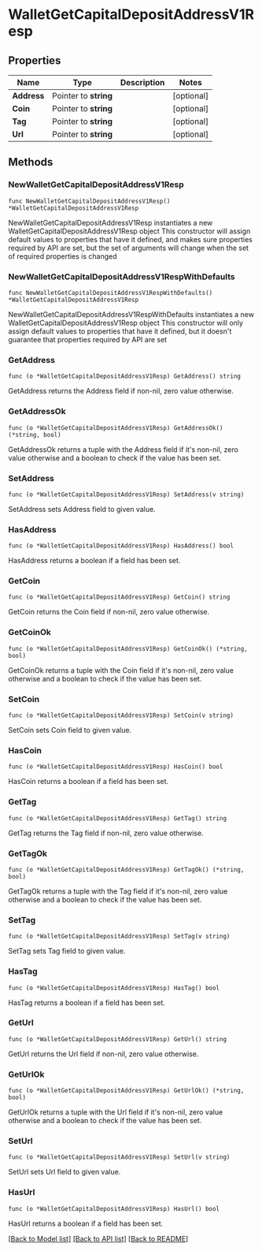 # WalletGetCapitalDepositAddressV1Resp

## Properties

Name | Type | Description | Notes
------------ | ------------- | ------------- | -------------
**Address** | Pointer to **string** |  | [optional] 
**Coin** | Pointer to **string** |  | [optional] 
**Tag** | Pointer to **string** |  | [optional] 
**Url** | Pointer to **string** |  | [optional] 

## Methods

### NewWalletGetCapitalDepositAddressV1Resp

`func NewWalletGetCapitalDepositAddressV1Resp() *WalletGetCapitalDepositAddressV1Resp`

NewWalletGetCapitalDepositAddressV1Resp instantiates a new WalletGetCapitalDepositAddressV1Resp object
This constructor will assign default values to properties that have it defined,
and makes sure properties required by API are set, but the set of arguments
will change when the set of required properties is changed

### NewWalletGetCapitalDepositAddressV1RespWithDefaults

`func NewWalletGetCapitalDepositAddressV1RespWithDefaults() *WalletGetCapitalDepositAddressV1Resp`

NewWalletGetCapitalDepositAddressV1RespWithDefaults instantiates a new WalletGetCapitalDepositAddressV1Resp object
This constructor will only assign default values to properties that have it defined,
but it doesn't guarantee that properties required by API are set

### GetAddress

`func (o *WalletGetCapitalDepositAddressV1Resp) GetAddress() string`

GetAddress returns the Address field if non-nil, zero value otherwise.

### GetAddressOk

`func (o *WalletGetCapitalDepositAddressV1Resp) GetAddressOk() (*string, bool)`

GetAddressOk returns a tuple with the Address field if it's non-nil, zero value otherwise
and a boolean to check if the value has been set.

### SetAddress

`func (o *WalletGetCapitalDepositAddressV1Resp) SetAddress(v string)`

SetAddress sets Address field to given value.

### HasAddress

`func (o *WalletGetCapitalDepositAddressV1Resp) HasAddress() bool`

HasAddress returns a boolean if a field has been set.

### GetCoin

`func (o *WalletGetCapitalDepositAddressV1Resp) GetCoin() string`

GetCoin returns the Coin field if non-nil, zero value otherwise.

### GetCoinOk

`func (o *WalletGetCapitalDepositAddressV1Resp) GetCoinOk() (*string, bool)`

GetCoinOk returns a tuple with the Coin field if it's non-nil, zero value otherwise
and a boolean to check if the value has been set.

### SetCoin

`func (o *WalletGetCapitalDepositAddressV1Resp) SetCoin(v string)`

SetCoin sets Coin field to given value.

### HasCoin

`func (o *WalletGetCapitalDepositAddressV1Resp) HasCoin() bool`

HasCoin returns a boolean if a field has been set.

### GetTag

`func (o *WalletGetCapitalDepositAddressV1Resp) GetTag() string`

GetTag returns the Tag field if non-nil, zero value otherwise.

### GetTagOk

`func (o *WalletGetCapitalDepositAddressV1Resp) GetTagOk() (*string, bool)`

GetTagOk returns a tuple with the Tag field if it's non-nil, zero value otherwise
and a boolean to check if the value has been set.

### SetTag

`func (o *WalletGetCapitalDepositAddressV1Resp) SetTag(v string)`

SetTag sets Tag field to given value.

### HasTag

`func (o *WalletGetCapitalDepositAddressV1Resp) HasTag() bool`

HasTag returns a boolean if a field has been set.

### GetUrl

`func (o *WalletGetCapitalDepositAddressV1Resp) GetUrl() string`

GetUrl returns the Url field if non-nil, zero value otherwise.

### GetUrlOk

`func (o *WalletGetCapitalDepositAddressV1Resp) GetUrlOk() (*string, bool)`

GetUrlOk returns a tuple with the Url field if it's non-nil, zero value otherwise
and a boolean to check if the value has been set.

### SetUrl

`func (o *WalletGetCapitalDepositAddressV1Resp) SetUrl(v string)`

SetUrl sets Url field to given value.

### HasUrl

`func (o *WalletGetCapitalDepositAddressV1Resp) HasUrl() bool`

HasUrl returns a boolean if a field has been set.


[[Back to Model list]](../README.md#documentation-for-models) [[Back to API list]](../README.md#documentation-for-api-endpoints) [[Back to README]](../README.md)



